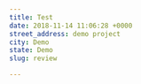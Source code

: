 ```yaml
---
title: Test
date: 2018-11-14 11:06:28 +0000
street_address: demo project
city: Demo
state: Demo
slug: review

---
```

